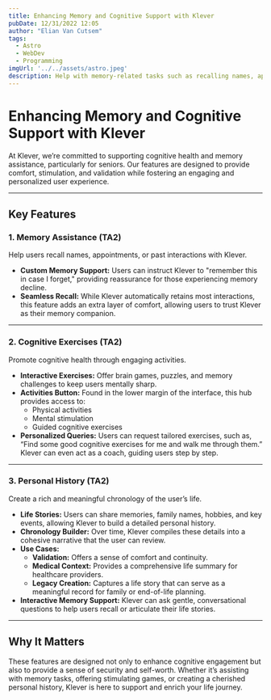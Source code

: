 ```yaml
---
title: Enhancing Memory and Cognitive Support with Klever
pubDate: 12/31/2022 12:05
author: "Elian Van Cutsem"
tags:
  - Astro
  - WebDev
  - Programming
imgUrl: '../../assets/astro.jpeg'
description: Help with memory-related tasks such as recalling names, appointments, or previous interactions with Klever.
---
```


# Enhancing Memory and Cognitive Support with Klever

At Klever, we’re committed to supporting cognitive health and memory assistance, particularly for seniors. Our features are designed to provide comfort, stimulation, and validation while fostering an engaging and personalized user experience.

---

## Key Features

### 1. **Memory Assistance (TA2)**  
Help users recall names, appointments, or past interactions with Klever.  
- **Custom Memory Support:** Users can instruct Klever to "remember this in case I forget," providing reassurance for those experiencing memory decline.  
- **Seamless Recall:** While Klever automatically retains most interactions, this feature adds an extra layer of comfort, allowing users to trust Klever as their memory companion.

---

### 2. **Cognitive Exercises (TA2)**  
Promote cognitive health through engaging activities.  
- **Interactive Exercises:** Offer brain games, puzzles, and memory challenges to keep users mentally sharp.  
- **Activities Button:** Found in the lower margin of the interface, this hub provides access to:  
  - Physical activities  
  - Mental stimulation  
  - Guided cognitive exercises  
- **Personalized Queries:** Users can request tailored exercises, such as, “Find some good cognitive exercises for me and walk me through them.” Klever can even act as a coach, guiding users step by step.

---

### 3. **Personal History (TA2)**  
Create a rich and meaningful chronology of the user’s life.  
- **Life Stories:** Users can share memories, family names, hobbies, and key events, allowing Klever to build a detailed personal history.  
- **Chronology Builder:** Over time, Klever compiles these details into a cohesive narrative that the user can review.  
- **Use Cases:**  
  - **Validation:** Offers a sense of comfort and continuity.  
  - **Medical Context:** Provides a comprehensive life summary for healthcare providers.  
  - **Legacy Creation:** Captures a life story that can serve as a meaningful record for family or end-of-life planning.  
- **Interactive Memory Support:** Klever can ask gentle, conversational questions to help users recall or articulate their life stories.

---

## Why It Matters

These features are designed not only to enhance cognitive engagement but also to provide a sense of security and self-worth. Whether it’s assisting with memory tasks, offering stimulating games, or creating a cherished personal history, Klever is here to support and enrich your life journey.